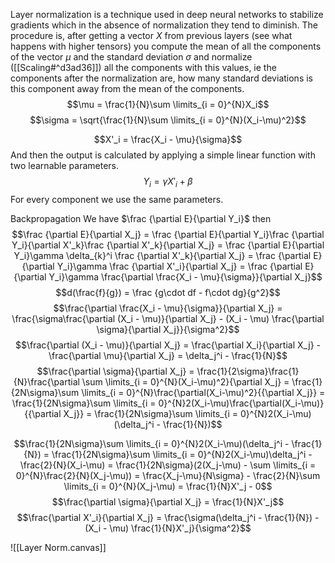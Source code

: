 Layer normalization is a technique used in deep neural networks to stabilize gradients which in the absence of normalization they tend to diminish.
The procedure is, after getting a vector $X$ from previous layers (see what happens with higher tensors) you compute the mean of all the components of the vector $\mu$ and the standard deviation $\sigma$  and normalize ([[Scaling#^d3ad36]]) all the components with this values, ie the components after the normalization are, how many standard deviations is this component away from the mean of the components.
$$\mu = \frac{1}{N}\sum \limits_{i = 0}^{N}X_i$$
$$\sigma = \sqrt{\frac{1}{N}\sum \limits_{i = 0}^{N}(X_i-\mu)^2}$$

$$X'_i = \frac{X_i - \mu}{\sigma}$$
And then the output is calculated by applying a simple linear function with two learnable parameters.
$$Y_i = \gamma X'_i + \beta$$
For every component we use the same parameters.

Backpropagation
We have $\frac {\partial E}{\partial Y_i}$ then 
$$\frac {\partial E}{\partial X_j} = \frac {\partial E}{\partial Y_i}\frac {\partial Y_i}{\partial X'_k}\frac {\partial X'_k}{\partial X_j} = \frac {\partial E}{\partial Y_i}\gamma \delta_{k}^i \frac {\partial X'_k}{\partial X_j} = \frac {\partial E}{\partial Y_i}\gamma \frac {\partial X'_i}{\partial X_j} = \frac {\partial E}{\partial Y_i}\gamma \frac{\partial \frac{X_i - \mu}{\sigma}}{\partial X_j}$$
$$d(\frac{f}{g}) = \frac {g\cdot df - f\cdot dg}{g^2}$$
$$\frac{\partial \frac{X_i - \mu}{\sigma}}{\partial X_j} = \frac{\sigma\frac{\partial (X_i - \mu)}{\partial X_j} - (X_i - \mu) \frac{\partial \sigma}{\partial X_j}}{\sigma^2}$$
$$\frac{\partial (X_i - \mu)}{\partial X_j} = \frac{\partial X_i}{\partial X_j} - \frac{\partial \mu}{\partial X_j} = \delta_j^i - \frac{1}{N}$$
$$\frac{\partial \sigma}{\partial X_j} = \frac{1}{2\sigma}\frac{1}{N}\frac{\partial \sum \limits_{i = 0}^{N}(X_i-\mu)^2}{\partial X_j} = \frac{1}{2N\sigma}\sum \limits_{i = 0}^{N}\frac{\partial(X_i-\mu)^2}{{\partial X_j}} = \frac{1}{2N\sigma}\sum \limits_{i = 0}^{N}2(X_i-\mu)\frac{\partial(X_i-\mu)}{{\partial X_j}}  = \frac{1}{2N\sigma}\sum \limits_{i = 0}^{N}2(X_i-\mu)(\delta_j^i - \frac{1}{N})$$

$$\frac{1}{2N\sigma}\sum \limits_{i = 0}^{N}2(X_i-\mu)(\delta_j^i - \frac{1}{N}) = \frac{1}{2N\sigma}\sum \limits_{i = 0}^{N}2(X_i-\mu)\delta_j^i - \frac{2}{N}(X_i-\mu) = \frac{1}{2N\sigma}(2(X_j-\mu) - \sum \limits_{i = 0}^{N}\frac{2}{N}(X_j-\mu)) = \frac{X_j-\mu}{N\sigma} - \frac{2}{N}\sum \limits_{i = 0}^{N}(X_j-\mu) = \frac{1}{N}X'_j - 0$$
$$\frac{\partial \sigma}{\partial X_j} = \frac{1}{N}X'_j$$
$$\frac{\partial X'_i}{\partial X_j} = \frac{\sigma(\delta_j^i - \frac{1}{N}) - (X_i - \mu) \frac{1}{N}X'_j}{\sigma^2}$$


![[Layer Norm.canvas]]